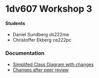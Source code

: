 # 1dv607 Workshop 3

#### Students
* Daniel Sundberg ds222me
* Christoffer Ekberg ce222pc

### Documentation
* [Simplifed Class Diagram with changes](/BlackJack/documentation/class-diagram-simplified.pdf)
* [Changes after peer review](/BlackJack/documentation/changes.md)
